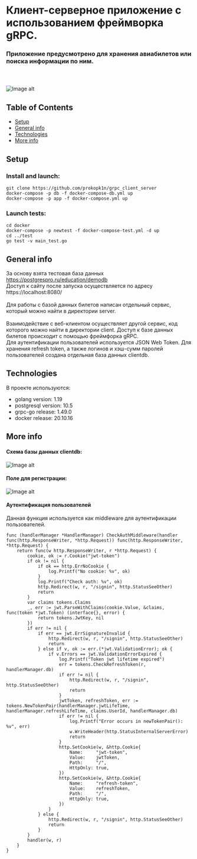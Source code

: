 # Клиент-серверное приложение с использованием фреймворка gRPC.
### Приложение предусмотрено для хранения авиабилетов или поиска информации по ним. <br><br><br>
![Image alt](https://github.com/prokopk1n/resources/blob/main/main_page.png)

## Table of Contents
* [Setup](#setup)
* [General info](#general-info)
* [Technologies](#technologies)
* [More info](#more-info)

## Setup
### Install and launch:
    git clone https://github.com/prokopk1n/grpc_client_server
    docker-compose -p db -f docker-compose-db.yml up
    docker-compose -p app -f docker-compose.yml up
### Launch tests:
    cd docker
    docker-compose -p newtest -f docker-compose-test.yml -d up
    cd ../test
    go test -v main_test.go

## General info
За основу взята тестовая база данных https://postgrespro.ru/education/demodb <br /> 
Доступ к сайту после запуска осуществляется по адресу https://localhost:8080/ <br /><br />
Для работы с базой данных билетов написан отдельный сервис, который можно найти в директории server. <br /><br />
Взаимодействие с веб-клиентом осуществляет другой сервис, код которого можно найти в директории client. Доступ к базе данных билетов происходит с помощью фреймфорка gRPC. </br>
Для аутентификации пользователей используется JSON Web Token. Для хранения refresh token, а также логинов и хэш-сумм паролей пользователей создана отдельная база данных clientdb.

## Technologies
В проекте используются:
* golang version: 1.19
* postgresql version: 10.5
* grpc-go release: 1.49.0
* docker release: 20.10.16

## More info

#### Схема базы данных clientdb:
![Image alt](https://github.com/prokopk1n/resources/blob/main/userdb.png)

#### Поле для регистрации:
![Image alt](https://github.com/prokopk1n/resources/blob/main/auth.png)

#### Аутентификация пользователей

Данная функция используется как middleware для аутентификации пользователей.
```
func (handlerManager *HandlerManager) CheckAuthMiddleware(handler func(http.ResponseWriter, *http.Request)) func(http.ResponseWriter, *http.Request) {
	return func(w http.ResponseWriter, r *http.Request) {
		cookie, ok := r.Cookie("jwt-token")
		if ok != nil {
			if ok == http.ErrNoCookie {
				log.Printf("No cookie: %v", ok)
			}
			log.Printf("Check auth: %v", ok)
			http.Redirect(w, r, "/signin", http.StatusSeeOther)
			return
		}
		var claims tokens.Claims
		_, err := jwt.ParseWithClaims(cookie.Value, &claims, func(token *jwt.Token) (interface{}, error) {
			return tokens.JwtKey, nil
		})
		if err != nil {
			if err == jwt.ErrSignatureInvalid {
				http.Redirect(w, r, "/signin", http.StatusSeeOther)
				return
			} else if v, ok := err.(*jwt.ValidationError); ok {
				if v.Errors == jwt.ValidationErrorExpired {
					log.Printf("Token jwt lifetime expired")
					err = tokens.CheckRefreshToken(r, handlerManager.db)
					if err != nil {
						http.Redirect(w, r, "/signin", http.StatusSeeOther)
						return
					}
					jwtToken, refreshToken, err := tokens.NewTokenPair(handlerManager.jwtLifeTime, handlerManager.refreshLifeTime, claims.UserId, handlerManager.db)
					if err != nil {
						log.Printf("Error occurs in newTokenPair(): %v", err)
						w.WriteHeader(http.StatusInternalServerError)
						return
					}
					http.SetCookie(w, &http.Cookie{
						Name:     "jwt-token",
						Value:    jwtToken,
						Path:     "/",
						HttpOnly: true,
					})
					http.SetCookie(w, &http.Cookie{
						Name:     "refresh-token",
						Value:    refreshToken,
						Path:     "/",
						HttpOnly: true,
					})
				}
			} else {
				http.Redirect(w, r, "/signin", http.StatusSeeOther)
				return
			}
		}
		handler(w, r)
	}
}
```
